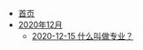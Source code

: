 <!-- docs/_sidebar.md -->

- [首页](../)
- [2020年12月](/Diary/202012)
  * [2020-12-15 什么叫做专业？](/Diary/什么叫做专业？)

